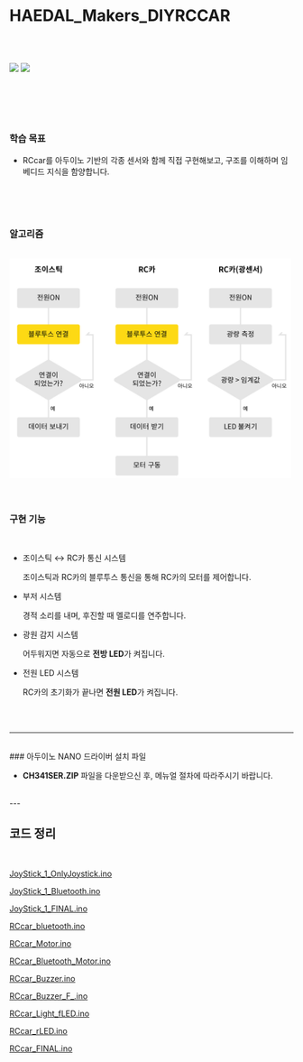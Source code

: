 # HAEDAL_Makers_DIYRCCAR
<br><br>

<img src = "IMG/1.jpg" width = "700">
<img src = "IMG/2.jpg" width = "700">

<br><br>
---


### 학습 목표  
- RCcar를 아두이노 기반의 각종 센서와 함께 직접 구현해보고, 구조를 이해하며 임베디드 지식을 함양합니다.
  
<br>
<br>
<br>

### 알고리즘 
<br>
<img src = "IMG/alg.jpg" width = "500">


<br>
<br>
<br>

### 구현 기능
<br>

- 조이스틱 ↔ RC카 통신 시스템   
  
    조이스틱과 RC카의 블루투스 통신을 통해 RC카의 모터를 제어합니다.   

- 부저 시스템   
  
    경적 소리를 내며, 후진할 때 멜로디를 연주합니다.   

- 광원 감지 시스템  
  
    어두워지면 자동으로 **전방 LED**가 켜집니다.

- 전원 LED 시스템  

    RC카의 초기화가 끝나면 **전원 LED**가 켜집니다.

<br>
<br>


---
<br>
### 아두이노 NANO 드라이버 설치 파일
<br>

- **CH341SER.ZIP** 파일을 다운받으신 후, 메뉴얼 절차에 따라주시기 바랍니다.  
<br>
---
<br>

## 코드 정리 
<br>

[JoyStick_1_OnlyJoystick.ino](JoyStick_1_OnlyJoystick/JoyStick_1_OnlyJoystick.ino)

[JoyStick_1_Bluetooth.ino](JoyStick_1_Bluetooth/JoyStick_1_Bluetooth.ino)

[JoyStick_1_FINAL.ino](JoyStick_1_FINAL/JoyStick_1_FINAL.ino)

[RCcar_bluetooth.ino](RCcar_bluetooth/RCcar_bluetooth.ino)

[RCcar_Motor.ino](RCcar_Motor/RCcar_Motor.ino)

[RCcar_Bluetooth_Motor.ino](RCcar_Bluetooth_Motor/RCcar_Bluetooth_Motor.ino)

[RCcar_Buzzer.ino](RCcar_Buzzer/RCcar_Buzzer.ino)

[RCcar_Buzzer_F_.ino](RCcar_Buzzer_F_/RCcar_Buzzer_F_.ino)


[RCcar_Light_fLED.ino](RCcar_Light_fLED/RCcar_Light_fLED.ino)

[RCcar_rLED.ino](RCcar_rLED/RCcar_rLED.ino)

[RCcar_FINAL.ino](RCcar_FINAL/RCcar_FINAL.ino)

